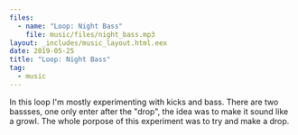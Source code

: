 ```yaml
---
files:
  - name: "Loop: Night Bass"
    file: music/files/night_bass.mp3
layout: _includes/music_layout.html.eex
date: 2019-05-25
title: "Loop: Night Bass"
tag:
  - music
---
```


In this loop I'm mostly experimenting with kicks and bass. There are two
bassses, one only enter after the "drop", the idea was to make it sound like a
growl. The whole porpose of this experiment was to try and make a drop.
